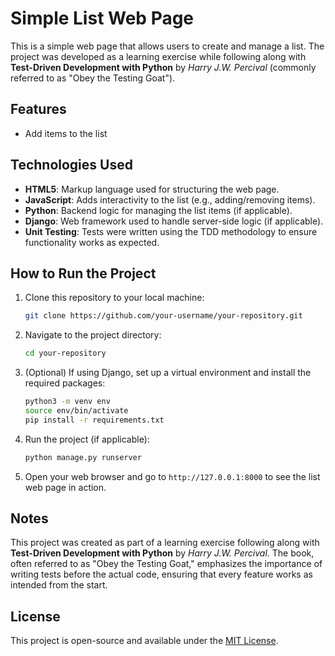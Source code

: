 # Simple List Web Page

This is a simple web page that allows users to create and manage a list. The project was developed as a learning exercise while following along with **Test-Driven Development with Python** by *Harry J.W. Percival* (commonly referred to as "Obey the Testing Goat").

## Features

- Add items to the list

## Technologies Used

- **HTML5**: Markup language used for structuring the web page.
- **JavaScript**: Adds interactivity to the list (e.g., adding/removing items).
- **Python**: Backend logic for managing the list items (if applicable).
- **Django**: Web framework used to handle server-side logic (if applicable).
- **Unit Testing**: Tests were written using the TDD methodology to ensure functionality works as expected.

## How to Run the Project

1. Clone this repository to your local machine:
    ```bash
    git clone https://github.com/your-username/your-repository.git
    ```
2. Navigate to the project directory:
    ```bash
    cd your-repository
    ```
3. (Optional) If using Django, set up a virtual environment and install the required packages:
    ```bash
    python3 -m venv env
    source env/bin/activate
    pip install -r requirements.txt
    ```
4. Run the project (if applicable):
    ```bash
    python manage.py runserver
    ```
5. Open your web browser and go to `http://127.0.0.1:8000` to see the list web page in action.

## Notes

This project was created as part of a learning exercise following along with **Test-Driven Development with Python** by *Harry J.W. Percival*. The book, often referred to as "Obey the Testing Goat," emphasizes the importance of writing tests before the actual code, ensuring that every feature works as intended from the start.

## License

This project is open-source and available under the [MIT License](LICENSE).

